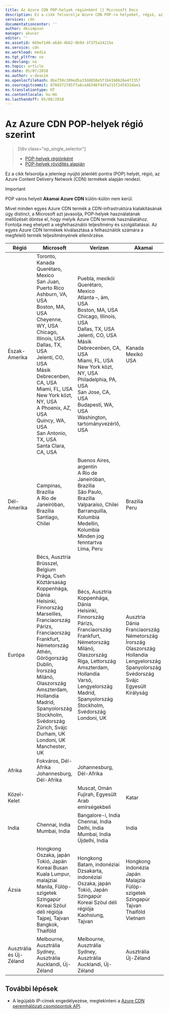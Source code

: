 ```yaml
---
title: Az Azure CDN POP-helyek régiónként |} Microsoft Docs
description: Ez a cikk felsorolja Azure CDN POP-ra helyeket, régió, az Azure CDN termék szerint rendezve.
services: cdn
documentationcenter: ''
author: dksimpson
manager: akucer
editor: ''
ms.assetid: 669ef140-a6dd-4b62-9b9d-3f375a14215e
ms.service: cdn
ms.workload: media
ms.tgt_pltfrm: na
ms.devlang: na
ms.topic: article
ms.date: 05/07/2018
ms.author: v-deasim
ms.openlocfilehash: 8be750c309ed5a33dd658e5f1b41b0626e4f2357
ms.sourcegitcommit: 870d372785ffa8ca46346f4dfe215f245931dae1
ms.translationtype: HT
ms.contentlocale: hu-HU
ms.lasthandoff: 05/08/2018
---
```

# <a name="azure-cdn-pop-locations-by-region"></a>Az Azure CDN POP-helyek régió szerint
> [!div class="op_single_selector"]
> * [POP-helyek régiónként](cdn-pop-locations.md)
> * [POP-helyek rövidítés alapján](cdn-pop-abbreviations.md)
> 


Ez a cikk felsorolja a jelenlegi nyújtó jelenléti pontra (POP) helyét, régió, az Azure Content Delivery Network (CDN) termékek alapján rendezi.

> [!IMPORTANT]
> POP város helyeit **Akamai Azure CDN** külön-külön nem kerül.  
> 
> Mivel minden egyes Azure CDN termék a CDN-infrastruktúra kialakításának úgy distinct, a Microsoft azt javasolja, POP-helyek használatának mellőzését döntse el, hogy melyik Azure CDN termék használatához. Fontolja meg ehelyett a végfelhasználói teljesítmény és szolgáltatásai. Az egyes Azure CDN termékek kiválasztása a felhasználók számára a megfelelő termék teljesítményének ellenőrzése. 
> 

| Régió | Microsoft | Verizon | Akamai |
| --- | --- | --- | --- |
| Észak-Amerika | Toronto, Kanada<br />Querétaro, Mexico<br />San Juan, Puerto Rico<br />Ashburn, VA, USA<br />Boston, MA, USA<br />Cheyenne, WY, USA<br />Chicago, Illinois, USA<br /> Dallas, TX, USA<br />Jelenti, CO, USA<br />Másik Debrecenben, CA, USA<br />Miami, FL, USA<br />New York közt, NY, USA<br />A Phoenix, AZ, USA<br />Quincy, WA, USA<br />San Antonio, TX, USA<br />Santa Clara, CA, USA<br />| Puebla, mexikói<br />Querétaro, Mexico<br />Atlanta –, ám, USA<br />Boston, MA, USA<br />Chicago, Illinois, USA<br />Dallas, TX, USA<br />Jelenti, CO, USA<br />Másik Debrecenben, CA, USA<br />Miami, FL, USA<br />New York közt, NY, USA<br />Philadelphia, PA, USA<br />San Jose, CA, USA<br />Budapesti, WA, USA<br />Washington, tartományvezérlő, USA | Kanada<br />Mexikó<br />USA |
| Dél-Amerika | Campinas, Brazília<br />A Rio de Janeiróban, Brazília<br />Santiago, Chilei | Buenos Aires, argentin<br />A Rio de Janeiróban, Brazília<br />São Paulo, Brazília<br />Valparaíso, Chilei<br />Barranquilla, Kolumbia<br />Medellin, Kolumbia<br />Minden jog fenntartva<br />Lima, Peru | Brazília<br />Peru |
| Európa | Bécs, Ausztria<br />Brüsszel, Belgium<br />Prága, Cseh Köztársaság<br />Koppenhága, Dánia<br /> Helsinki, Finnország<br />Marseilles, Franciaország<br />Párizs, Franciaország<br />Frankfurt, Németország<br />Athén, Görögország<br />Dublin, Írország<br />Milánó, Olaszország<br />Amszterdam, Hollandia<br />Madrid, Spanyolország<br />Stockholm, Svédország<br />Zürich, Svájc<br />Durham, UK<br />Londoni, UK<br />Manchester, UK | Bécs, Ausztria<br />Koppenhága, Dánia<br />Helsinki, Finnország<br />Párizs, Franciaország<br />Frankfurt, Németország<br />Milánó, Olaszország<br />Riga, Lettország<br />Amszterdam, Hollandia<br />Varsó, Lengyelország<br />Madrid, Spanyolország<br />Stockholm, Svédország<br />Londoni, UK | Ausztria<br />Dánia<br />Franciaország<br />Németország<br />Írország<br />Olaszország<br />Hollandia<br />Lengyelország<br />Spanyolország<br />Svédország<br />Svájc<br />Egyesült Királyság |
| Afrika | Fokváros, Dél-Afrika<br />Johannesburg, Dél-Afrika | Johannesburg, Dél-Afrika | |
| Közel-Kelet | | Muscat, Omán<br />Fujirah, Egyesült Arab emírségekbeli | Katar |
| India | Chennai, India<br />Mumbai, India | Bangalore-i, India<br />Chennai, India<br />Delhi, India<br />Mumbai, India<br />Újdelhi, India<br /> | India |
| Ázsia | Hongkong<br />Oszaka, japán<br />Tokió, Japán<br />Koreai Busan<br />Kuala Lumpur, malajziai<br />Manila, Fülöp-szigetek<br />Szingapúr<br />Koreai Szöul déli régiója<br />Tajpej, Tajvan<br />Bangkok, Thaiföld | Hongkong<br />Batam, indonéziai<br />Dzsakarta, indonéziai<br />Oszaka, japán<br />Tokió, Japán<br />Szingapúr<br />Koreai Szöul déli régiója<br />Kaohsiung, Tajvan | Hongkong<br />Indonézia<br />Japán<br />Malajzia<br />Fülöp-szigetek<br />Szingapúr<br />Tajvan<br />Thaiföld<br />Vietnam |
| Ausztrália és Új-Zéland | Melbourne, Ausztrália<br />Sydney, Ausztrália<br />Aucklandi, Új-Zéland | Melbourne, Ausztrália<br />Sydney, Ausztrália<br />Aucklandi, Új-Zéland | Ausztrália<br />Új-Zéland |


## <a name="next-steps"></a>További lépések
* A legújabb IP-címek engedélyezése, megtekinteni a [Azure CDN peremhálózati csomópontok API](https://docs.microsoft.com/rest/api/cdn/edgenodes).

